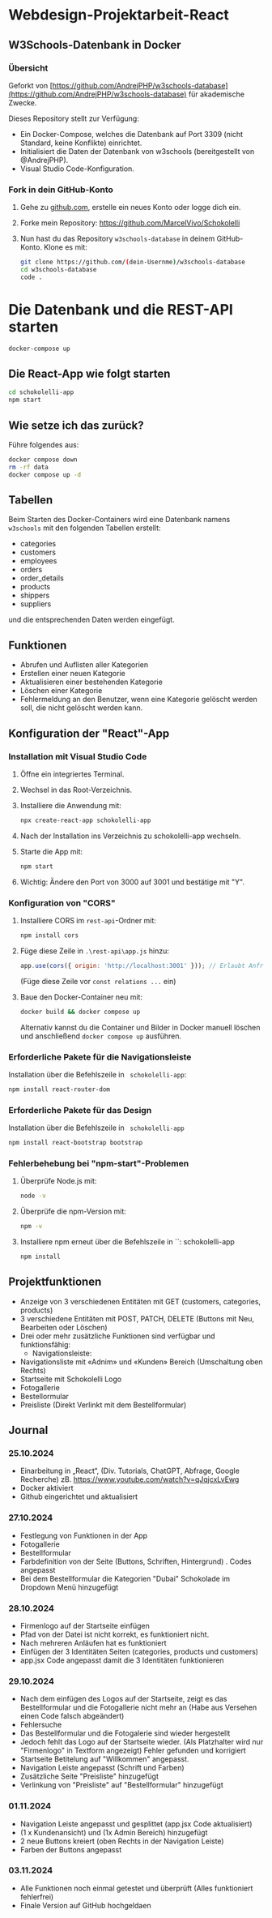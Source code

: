 # Webdesign-Projektarbeit-React

## W3Schools-Datenbank in Docker

### Übersicht

Geforkt von [https://github.com/AndrejPHP/w3schools-database](https://github.com/AndrejPHP/w3schools-database) für akademische Zwecke.

Dieses Repository stellt zur Verfügung:

- Ein Docker-Compose, welches die Datenbank auf Port 3309 (nicht Standard, keine Konflikte) einrichtet.
- Initialisiert die Daten der Datenbank von w3schools (bereitgestellt von @AndrejPHP).
- Visual Studio Code-Konfiguration.

### Fork in dein GitHub-Konto

1. Gehe zu [github.com](https://github.com), erstelle ein neues Konto oder logge dich ein.
2. Forke mein Repository: https://github.com/MarcelVivo/Schokolelli
3. Nun hast du das Repository `w3schools-database` in deinem GitHub-Konto. Klone es mit:

   ```bash
   git clone https://github.com/(dein-Usernme)/w3schools-database
   cd w3schools-database
   code .

# Die Datenbank und die REST-API starten

```bash
docker-compose up
```

## Die React-App wie folgt starten

```bash
cd schokolelli-app
npm start
```

## Wie setze ich das zurück?

Führe folgendes aus:

```bash
docker compose down
rm -rf data
docker compose up -d
```

## Tabellen

Beim Starten des Docker-Containers wird eine Datenbank namens `w3schools` mit den folgenden Tabellen erstellt:

- categories
- customers
- employees
- orders
- order_details
- products
- shippers
- suppliers

und die entsprechenden Daten werden eingefügt.

## Funktionen

- Abrufen und Auflisten aller Kategorien
- Erstellen einer neuen Kategorie
- Aktualisieren einer bestehenden Kategorie
- Löschen einer Kategorie
- Fehlermeldung an den Benutzer, wenn eine Kategorie gelöscht werden soll, die nicht gelöscht werden kann.

## Konfiguration der "React"-App

### Installation mit Visual Studio Code

1. Öffne ein integriertes Terminal.
2. Wechsel in das Root-Verzeichnis.
3. Installiere die Anwendung mit:

   ```bash
   npx create-react-app schokolelli-app
   ```

4. Nach der Installation ins Verzeichnis zu schokolelli-app wechseln.
5. Starte die App mit:

   ```bash
   npm start
   ```

6. Wichtig: Ändere den Port von 3000 auf 3001 und bestätige mit "Y".

### Konfiguration von "CORS"

1. Installiere CORS im `rest-api`-Ordner mit:

   ```bash
   npm install cors
   ```

2. Füge diese Zeile in `.\rest-api\app.js` hinzu:

   ```javascript
   app.use(cors({ origin: 'http://localhost:3001' })); // Erlaubt Anfragen von deiner React-App
   ```

   (Füge diese Zeile vor `const relations ...` ein)

3. Baue den Docker-Container neu mit:

   ```bash
   docker build && docker compose up
   ```

   Alternativ kannst du die Container und Bilder in Docker manuell löschen und anschließend `docker compose up` ausführen.

### Erforderliche Pakete für die Navigationsleiste

Installation über die Befehlszeile in ` schokolelli-app`:

```bash
npm install react-router-dom
```

### Erforderliche Pakete für das Design

Installation über die Befehlszeile in ` schokolelli-app`

```bash
npm install react-bootstrap bootstrap
```

### Fehlerbehebung bei "npm-start"-Problemen

1. Überprüfe Node.js mit:

   ```bash
   node -v
   ```

2. Überprüfe die npm-Version mit:

   ```bash
   npm -v
   ```

3. Installiere npm erneut über die Befehlszeile in ``: schokolelli-app

   ```bash
   npm install
   ```

## Projektfunktionen

- Anzeige von 3 verschiedenen Entitäten mit GET (customers, categories, products)
- 3 verschiedene Entitäten mit POST, PATCH, DELETE (Buttons mit Neu, Bearbeiten oder Löschen)
- Drei oder mehr zusätzliche Funktionen sind verfügbar und funktionsfähig:
  - Navigationsleiste:
-	Navigationsliste mit «Adnim» und «Kunden» Bereich (Umschaltung oben Rechts)
  - Startseite mit Schokolelli Logo
  - Fotogallerie
  - Bestellormular
  - Preisliste (Direkt Verlinkt mit dem Bestellformular)

## Journal

### 25.10.2024

- Einarbeitung in „React“, 	(Div. Tutorials, ChatGPT, Abfrage, Google Recherche)
zB. https://www.youtube.com/watch?v=qJqjcxLvEwg
- Docker aktiviert
- Github eingerichtet und aktualisiert 

### 27.10.2024

- Festlegung von Funktionen in der App 
- Fotogallerie
- Bestellformular
- Farbdefinition von der Seite (Buttons, Schriften, Hintergrund)
. Codes angepasst
- Bei dem Bestellformular die Kategorien "Dubai" Schokolade im Dropdown Menü hinzugefügt

### 28.10.2024

- Firmenlogo auf der Startseite einfügen
- Pfad von der Datei ist nicht korrekt, es funktioniert nicht. 
- Nach mehreren Anläufen hat es funktioniert
- Einfügen der 3 Identitäten Seiten (categories, products und customers)
- app.jsx Code angepasst damit die 3 Identitäten funktionieren

### 29.10.2024

- Nach dem einfügen des Logos auf der Startseite, zeigt es das Bestellformular und die Fotogallerie nicht mehr an (Habe aus Versehen einen Code falsch abgeändert)
- Fehlersuche
- Das Bestellformular und die Fotogalerie sind wieder hergestellt
- Jedoch fehlt das Logo auf der Startseite wieder. (Als Platzhalter wird nur "Firmenlogo" in Textform angezeigt) Fehler gefunden und korrigiert
- Startseite Betitelung auf "Willkommen" angepasst.
- Navigation Leiste angepasst (Schrift und Farben)
- Zusätzliche Seite "Preisliste" hinzugefügt
- Verlinkung von "Preisliste" auf "Bestellformular" hinzugefügt

### 01.11.2024

- Navigation Leiste angepasst und gesplittet (app.jsx Code aktualisiert)
 - (1 x Kundenansicht) und (1x Admin Bereich) hinzugefügt
- 2 neue Buttons kreiert (oben Rechts in der Navigation Leiste)
- Farben der Buttons angepasst

### 03.11.2024

- Alle Funktionen noch einmal getestet und überprüft (Alles funktioniert fehlerfrei)
- Finale Version auf GitHub hochgeldaen


